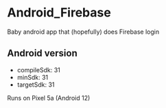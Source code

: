 # Android_Firebase
Baby android app that (hopefully) does Firebase login

## Android version
- compileSdk: 31
- minSdk: 31
- targetSdk: 31

Runs on Pixel 5a (Android 12)
